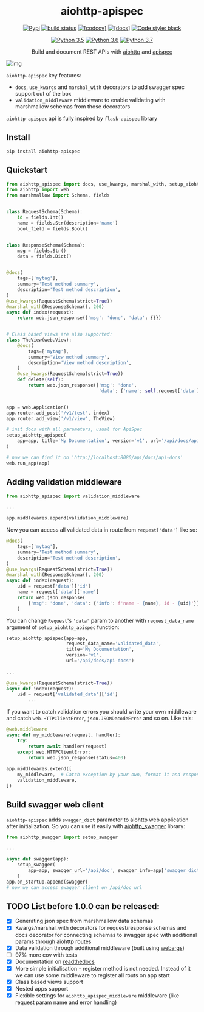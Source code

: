 <h1 align="center">aiohttp-apispec</h1>

<p align="center">
  <a href="https://pypi.python.org/pypi/aiohttp-apispec"><img src="https://badge.fury.io/py/aiohttp-apispec.svg" alt="Pypi"></a>
  <a href="https://travis-ci.org/maximdanilchenko/aiohttp-apispec"><img src="https://travis-ci.org/maximdanilchenko/aiohttp-apispec.svg" alt="build status"></a>
  <a href="https://codecov.io/gh/maximdanilchenko/aiohttp-apispec"><img src="https://codecov.io/gh/maximdanilchenko/aiohttp-apispec/branch/master/graph/badge.svg" alt="[codcov]"></a>
  <a href="https://aiohttp-apispec.readthedocs.io/en/latest/?badge=latest"><img src="https://readthedocs.org/projects/aiohttp-apispec/badge/?version=latest" alt="[docs]"></a>
  <a href="https://github.com/ambv/black"><img src="https://img.shields.io/badge/code%20style-black-000000.svg" alt="Code style: black"></a>
</p>

<p align="center">
   <a href="https://www.python.org/downloads/"><img src="https://img.shields.io/badge/python-3.5-blue.svg" alt="Python 3.5"></a>
   <a href="https://www.python.org/downloads/"><img src="https://img.shields.io/badge/python-3.6-blue.svg" alt="Python 3.6"></a>
   <a href="https://www.python.org/downloads/"><img src="https://img.shields.io/badge/python-3.7-blue.svg" alt="Python 3.7"></a>
</p>

<p align="center">Build and document REST APIs with <a href="https://github.com/aio-libs/aiohttp">aiohttp</a> and <a href="https://github.com/marshmallow-code/apispec">apispec</a></p>

![img](https://user-images.githubusercontent.com/10708076/40740929-bd141942-6452-11e8-911c-d9032f8d625f.png)

<p>

```aiohttp-apispec``` key features:
- ```docs```, ```use_kwargs``` and ```marshal_with``` decorators 
to add swagger spec support out of the box
- ```validation_middleware``` middleware to enable validating 
with marshmallow schemas from those decorators

```aiohttp-apispec``` api is fully inspired by ```flask-apispec``` library

## Install

```
pip install aiohttp-apispec
```

## Quickstart

```Python
from aiohttp_apispec import docs, use_kwargs, marshal_with, setup_aiohttp_apispec
from aiohttp import web
from marshmallow import Schema, fields


class RequestSchema(Schema):
    id = fields.Int()
    name = fields.Str(description='name')
    bool_field = fields.Bool()


class ResponseSchema(Schema):
    msg = fields.Str()
    data = fields.Dict()


@docs(
    tags=['mytag'],
    summary='Test method summary',
    description='Test method description',
)
@use_kwargs(RequestSchema(strict=True))
@marshal_with(ResponseSchema(), 200)
async def index(request):
    return web.json_response({'msg': 'done', 'data': {}})


# Class based views are also supported:
class TheView(web.View):
    @docs(
        tags=['mytag'],
        summary='View method summary',
        description='View method description',
    )
    @use_kwargs(RequestSchema(strict=True))
    def delete(self):
        return web.json_response({'msg': 'done', 
                                  'data': {'name': self.request['data']['name']}})


app = web.Application()
app.router.add_post('/v1/test', index)
app.router.add_view('/v1/view', TheView)

# init docs with all parameters, usual for ApiSpec
setup_aiohttp_apispec(
    app=app, title='My Documentation', version='v1', url='/api/docs/api-docs'
)

# now we can find it on 'http://localhost:8080/api/docs/api-docs'
web.run_app(app)
```
## Adding validation middleware

```Python
from aiohttp_apispec import validation_middleware

...

app.middlewares.append(validation_middleware)
```
Now you can access all validated data in route from ```request['data']``` like so:

```Python
@docs(
    tags=['mytag'],
    summary='Test method summary',
    description='Test method description',
)
@use_kwargs(RequestSchema(strict=True))
@marshal_with(ResponseSchema(), 200)
async def index(request):
    uid = request['data']['id']
    name = request['data']['name']
    return web.json_response(
        {'msg': 'done', 'data': {'info': f'name - {name}, id - {uid}'}}
    )
```


You can change ``Request``'s ``'data'`` param to another with ``request_data_name`` argument of 
``setup_aiohttp_apispec`` function:

```python
setup_aiohttp_apispec(app=app,
                      request_data_name='validated_data',
                      title='My Documentation',
                      version='v1',
                      url='/api/docs/api-docs')
                      
...                  

@use_kwargs(RequestSchema(strict=True))
async def index(request):
    uid = request['validated_data']['id']
        ...
```

If you want to catch validation errors you should write your own middleware and catch 
```web.HTTPClientError```, ```json.JSONDecodeError``` and so on. Like this:
```python
@web.middleware
async def my_middleware(request, handler):
    try:
        return await handler(request)
    except web.HTTPClientError:
        return web.json_response(status=400)
        
app.middlewares.extend([
    my_middleware,  # Catch exception by your own, format it and respond to client
    validation_middleware,
])
```

## Build swagger web client
```aiohttp-apispec``` adds ```swagger_dict``` parameter to aiohttp web application after initialization. 
So you can use it easily with [aiohttp_swagger](https://github.com/cr0hn/aiohttp-swagger) library:

```Python
from aiohttp_swagger import setup_swagger

...

async def swagger(app):
    setup_swagger(
        app=app, swagger_url='/api/doc', swagger_info=app['swagger_dict']
    )
app.on_startup.append(swagger)
# now we can access swagger client on /api/doc url
```

<p>

## TODO List before 1.0.0 can be released:

- [x] Generating json spec from marshmallow data schemas
- [x] Kwargs/marshal_with decorators for request/response schemas and docs decorator for connecting schemas to swagger spec with additional params through aiohttp routes
- [x] Data validation through additional middleware (built using [webargs](https://github.com/sloria/webargs))
- [ ] 97% more cov with tests
- [x] Documentation on [readthedocs](http://aiohttp-apispec.readthedocs.io/en/latest/)
- [x] More simple initialisation - register method is not needed. Instead of it we can use some middleware to register all routs on app start
- [x] Class based views support
- [x] Nested apps support
- [x] Flexible settings for  ```aiohttp_apispec_middleware``` middleware (like request param name and error handling)
